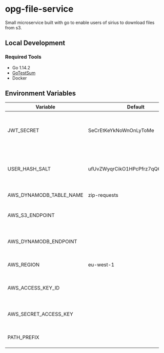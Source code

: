 # opg-file-service

Small microservice built with go to enable users of sirius to download files from s3.

## Local Development
    
### Required Tools

 - Go 1.14.2
 - [GoTestSum](https://github.com/gotestyourself/gotestsum)
 - Docker
 
## Environment Variables


| Variable                  | Default                           |  Description   | 
| ------------------------- | --------------------------------- | -------------- |
| JWT_SECRET                | SeCrEtKeYkNoWnOnLyToMe            | Environment variable used to set the key for verifying JWT tokens, this should be overwritten in an environment |
| USER_HASH_SALT            | ufUvZWyqrCikO1HPcPfrz7qQ6ENV84p0  | Defines what hash to use when hashing user emails, this should match the hash being used on sirius              |
| AWS_DYNAMODB_TABLE_NAME   | zip-requests                      | Table name where zip requests are stored                                                                        |
| AWS_S3_ENDPOINT           |                                   | Used for overwriting the S3 endpoint locally e.g. http://localstack:4572                                        |
| AWS_DYNAMODB_ENDPOINT     |                                   | Used for overwriting the DynamoDB endpoint locally e.g. http://localstack:4569                                  |
| AWS_REGION                | eu-west-1                         | Set the AWS region for all operations with the SDK                                                              |
| AWS_ACCESS_KEY_ID         |                                   | Used for authenticating with localstack e.g. set to "localstack"                                                |
| AWS_SECRET_ACCESS_KEY     |                                   | Used for authenticating with localstack e.g. set to "localstack"                                                |
| PATH_PREFIX               |                                   | Path prefix where all requested will be routed                                                                  |
